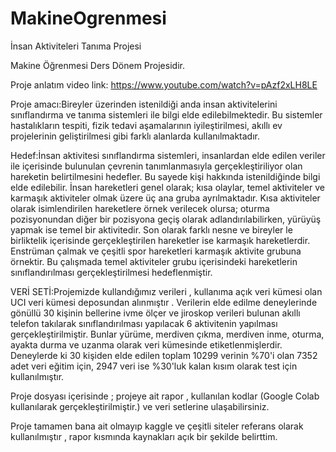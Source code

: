 # MakineOgrenmesi
İnsan Aktiviteleri Tanıma Projesi

Makine Öğrenmesi Ders Dönem Projesidir.

Proje anlatım video link: https://www.youtube.com/watch?v=pAzf2xLH8LE

Proje amacı:Bireyler üzerinden istenildiği anda insan aktivitelerini sınıflandırma ve tanıma sistemleri ile bilgi elde edilebilmektedir. Bu sistemler hastalıkların tespiti, fizik tedavi aşamalarının iyileştirilmesi, akıllı ev projelerinin geliştirilmesi gibi farklı alanlarda kullanılmaktadır. 

Hedef:İnsan aktivitesi sınıflandırma sistemleri, insanlardan elde edilen veriler ile içerisinde bulunulan çevrenin tanımlanmasıyla gerçekleştiriliyor olan hareketin belirtilmesini hedefler. Bu sayede kişi hakkında istenildiğinde bilgi elde edilebilir. İnsan hareketleri genel olarak; kısa olaylar, temel aktiviteler ve karmaşık aktiviteler olmak üzere üç ana gruba ayrılmaktadır. Kısa aktiviteler olarak isimlendirilen hareketlere örnek verilecek olursa; oturma pozisyonundan diğer bir pozisyona geçiş olarak adlandırılabilirken, yürüyüş yapmak ise temel bir aktivitedir. Son olarak farklı nesne ve bireyler le birliktelik içerisinde gerçekleştirilen hareketler ise karmaşık hareketlerdir. Enstrüman çalmak ve çeşitli spor hareketleri karmaşık aktivite grubuna örnektir. Bu çalışmada temel aktiviteler grubu içerisindeki hareketlerin sınıflandırılması gerçekleştirilmesi hedeflenmiştir. 

VERİ SETİ:Projemizde kullandığımız verileri , kullanıma açık veri kümesi olan UCI veri kümesi deposundan alınmıştır . Verilerin elde edilme deneylerinde gönüllü 30 kişinin bellerine ivme ölçer ve jiroskop verileri bulunan akıllı telefon takılarak sınıflandırılması yapılacak 6 aktivitenin yapılması gerçekleştirilmiştir. Bunlar  yürüme, merdiven çıkma, merdiven inme, oturma, ayakta durma ve uzanma olarak veri kümesinde etiketlenmişlerdir.
Deneylerde ki 30 kişiden elde edilen toplam 10299 verinin %70'i olan 7352 adet veri eğitim için, 2947 veri ise %30'luk kalan kısım olarak test için kullanılmıştır.

Proje dosyası içerisinde ; projeye ait rapor , kullanılan kodlar (Google Colab kullanılarak gerçekleştirilmiştir.) ve veri setlerine ulaşabilirsiniz.

Proje tamamen bana ait olmayıp kaggle ve çeşitli siteler referans olarak kullanılmıştır , rapor kısmında kaynakları açık bir şekilde belirttim.


